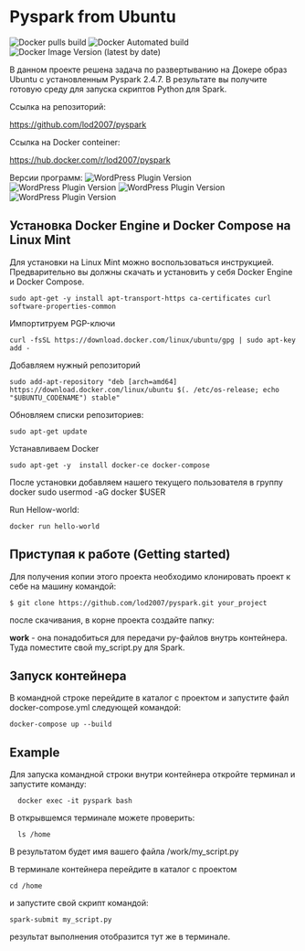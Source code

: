 # Pyspark from Ubuntu

 ![Docker pulls build](https://img.shields.io/docker/pulls/lod2007/pyspark)
 ![Docker Automated build](https://img.shields.io/docker/automated/lod2007/pyspark)
 ![Docker Image Version (latest by date)](https://img.shields.io/docker/v/lod2007/pyspark)

В данном проекте решена задача по развертыванию на Докере образ Ubuntu с установленным Pyspark  2.4.7.
В результате вы получите готовую среду для запуска скриптов Python для Spark.

Ссылка на репозиторий:

https://github.com/lod2007/pyspark

Ссылка на Docker conteiner:

https://hub.docker.com/r/lod2007/pyspark

Версии программ:
![WordPress Plugin Version](https://img.shields.io/badge/python-3.7-green)
![WordPress Plugin Version](https://img.shields.io/badge/spark-2.4.7-orange)
![WordPress Plugin Version](https://img.shields.io/badge/hadoop-2.7-blue)
![WordPress Plugin Version](https://img.shields.io/badge/jdk-1.8.0_292-red)

## Установка Docker Engine и Docker Compose на Linux Mint
Для установки на Linux Mint можно воспользоваться инструкцией.
Предварительно вы должны скачать и установить у себя Docker Engine и Docker Compose.

    sudo apt-get -y install apt-transport-https ca-certificates curl software-properties-common

Импортитруем PGP-ключи

    curl -fsSL https://download.docker.com/linux/ubuntu/gpg | sudo apt-key add -

Добавляем нужный репозиторий

    sudo add-apt-repository "deb [arch=amd64] https://download.docker.com/linux/ubuntu $(. /etc/os-release; echo "$UBUNTU_CODENAME") stable"

Обновляем списки репозиториев:

    sudo apt-get update

Устанавливаем Docker

    sudo apt-get -y  install docker-ce docker-compose

После установки добавляем нашего текущего пользователя в группу docker
    sudo usermod -aG docker $USER

Run Hellow-world:

    docker run hello-world
## Приступая к работе (Getting started)

Для получения копии этого проекта необходимо клонировать проект к себе на машину командой:

    $ git clone https://github.com/lod2007/pyspark.git your_project

после скачивания, в корне проекта создайте папку: 

**work** - она понадобиться для передачи py-файлов внутрь контейнера. Туда поместите свой my_script.py для Spark.

## Запуск контейнера

В командной строке перейдите в каталог с проектом и запустите файл docker-compose.yml следующей командой:

    docker-compose up --build
  
## Example
  
  Для запуска командной строки внутри контейнера откройте терминал и запустите команду:
  
      docker exec -it pyspark bash
  
  В открывшемся терминале можете проверить:
  
      ls /home
      
 В результатом будет имя вашего файла /work/my_script.py 
 
 В терминале контейнера перейдите в каталог с проектом
 
    cd /home
    
 и запустите свой скрипт командой:
 
    spark-submit my_script.py
    
 результат выполнения отобразится тут же в терминале.
   
      

